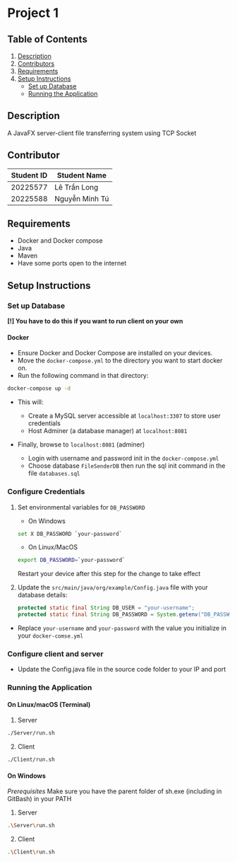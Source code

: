 # Project 1

## Table of Contents
1. [Description](#description)
2. [Contributors](#contributors)
3. [Requirements](#requirements)
4. [Setup Instructions](#setup-instructions)
    - [Set up Database](#set-up-database)
    - [Running the Application](#running-the-application)

## Description
A JavaFX server-client file transferring system using TCP Socket

## Contributor
| Student ID  | Student Name |
| ------------- | ------------- |
| 20225577 | Lê Trần Long  |
| 20225588  | Nguyễn Minh Tú  |

## Requirements
- Docker and Docker compose
- Java
- Maven
- Have some ports open to the internet

## Setup Instructions

### Set up Database

**[!] You have to do this if you want to run client on your own**

#### Docker
- Ensure Docker and Docker Compose are installed on your devices.
- Move the `docker-compose.yml` to the directory you want to start docker on.
- Run the following command in that directory:
```bash
docker-compose up -d
```
- This will:
    - Create a MySQL server accessible at `localhost:3307` to store user credentials
    - Host Adminer (a database manager) at `localhost:8081`
     
- Finally, browse to `localhost:8081` (adminer)
    - Login with username and password init in the `docker-compose.yml`
    - Choose database `FileSenderDB` then run the sql init command in the file `databases.sql`

### Configure Credentials
1. Set environmental variables for `DB_PASSWORD`
    - On Windows
    ```sh
    set X DB_PASSWORD `your-password`
    ```
    - On Linux/MacOS
    ```sh
    export DB_PASSWORD=`your-password`
    ```
    Restart your device after this step for the change to take effect

2. Update the `src/main/java/org/example/Config.java` file with your database details:
    ```java
    protected static final String DB_USER = "your-username";
    protected static final String DB_PASSWORD = System.getenv("DB_PASSWORD");
    ```
- Replace `your-username` and `your-password` with the value you initialize in your `docker-comse.yml`

### Configure client and server
- Update the Config.java file in the source code folder to your IP and port

### Running the Application

#### On Linux/macOS (Terminal)

1. Server
```bash
./Server/run.sh
```
2. Client
```bash
./Client/run.sh
```

#### On Windows

*Prerequisites* Make sure you have the parent folder of sh.exe (including in GitBash) in your PATH

1. Server
```bash
.\Server\run.sh
```
2. Client
```bash
.\Client\run.sh
```

